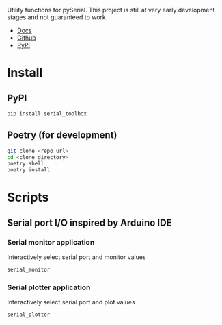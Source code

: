 Utility functions for pySerial. This project is still at very early development stages and not guaranteed to work.
- [Docs](https://serial-toolbox.readthedocs.io)
- [Github](https://github.com/t-sasatani/serial-toolbox)
- [PyPI](https://pypi.org/project/serial_toolbox/)

# Install
## PyPI
```bash
pip install serial_toolbox
```

## Poetry (for development)
```bash
git clone <repo url>
cd <clone directory>
poetry shell
poetry install
```

# Scripts

## Serial port I/O inspired by Arduino IDE
### Serial monitor application
Interactively select serial port and monitor values
```bash
serial_monitor
```

### Serial plotter application
Interactively select serial port and plot values
```bash
serial_plotter
```
